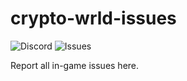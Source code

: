 # crypto-wrld-issues

![Discord](https://img.shields.io/discord/804053511675314256?style=flat)
![Issues](https://img.shields.io/bitbucket/issues-raw/boom1053/crypto-wrld-issues)

Report all in-game issues here.
